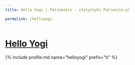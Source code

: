 ```yaml
---
title: Hello Yogi | Patromierz - statystyki Patronite.pl

permalink: /helloyogi
---
```


# [Hello Yogi](https://patronite.pl/helloyogi)

{% include profile.md name="helloyogi" prefix="h" %}
